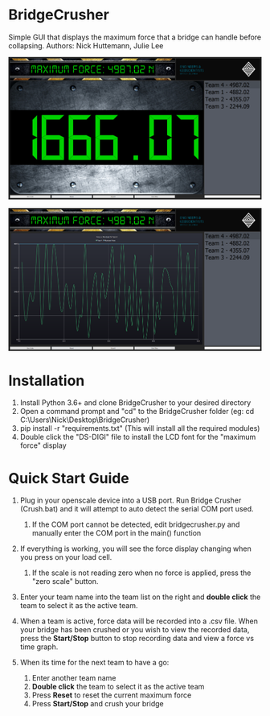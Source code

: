 # BridgeCrusher
Simple GUI that displays the maximum force that a bridge can handle before collapsing.
Authors: Nick Huttemann, Julie Lee

![Main View](https://raw.githubusercontent.com/NickHEE/BridgeCrusher/experimental/Screenshot.png)

![Graph View](https://raw.githubusercontent.com/NickHEE/BridgeCrusher/experimental/Screenshot2.PNG)

# Installation

1. Install Python 3.6+ and clone BridgeCrusher to your desired directory
2. Open a command prompt and "cd" to the BridgeCrusher folder (eg: cd C:\Users\Nick\Desktop\BridgeCrusher)
3. pip install -r "requirements.txt" (This will install all the required modules)
4. Double click the "DS-DIGI" file to install the LCD font for the "maximum force" display

# Quick Start Guide

1. Plug in your openscale device into a USB port. Run Bridge Crusher (Crush.bat) and it will attempt to auto detect the serial COM port used.
    1. If the COM port cannot be detected, edit bridgecrusher.py and manually enter the COM port in the main() function
  
2. If everything is working, you will see the force display changing when you press on your load cell.
    1. If the scale is not reading zero when no force is applied, press the "zero scale" button.
3. Enter your team name into the team list on the right and **double click** the team to select it as the active team.
4. When a team is active, force data will be recorded into a .csv file. When your bridge has been crushed or you wish to view the recorded data, press the **Start/Stop** button to stop recording data and view a force vs time graph.
5. When its time for the next team to have a go: 
    1. Enter another team name
    2. **Double click** the team to select it as the active team
    3. Press **Reset** to reset the current maximum force
    4. Press **Start/Stop** and crush your bridge

